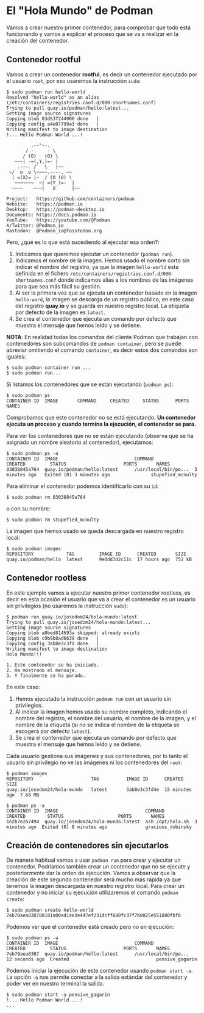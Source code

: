 # El "Hola Mundo" de Podman

Vamos a crear nuestro primer contenedor, para comprobar que todo está funcionando y vamos a explicar el proceso que se va a realizar en la creación del contenedor.

## Contenedor rootful

Vamos a crear un contenedor **rootful**, es decir un contenedor ejecutado por el usuario `root`, por eso usaremos la instrucción `sudo`:

```
$ sudo podman run hello-world
Resolved "hello-world" as an alias (/etc/containers/registries.conf.d/000-shortnames.conf)
Trying to pull quay.io/podman/hello:latest...
Getting image source signatures
Copying blob 83d537244900 done   | 
Copying config a4e07799a3 done   | 
Writing manifest to image destination
!... Hello Podman World ...!

         .--"--.           
       / -     - \         
      / (O)   (O) \        
   ~~~| -=(,Y,)=- |         
    .---. /`  \   |~~      
 ~/  o  o \~~~~.----. ~~   
  | =(X)= |~  / (O (O) \   
   ~~~~~~~  ~| =(Y_)=-  |   
  ~~~~    ~~~|   U      |~~ 

Project:   https://github.com/containers/podman
Website:   https://podman.io
Desktop:   https://podman-desktop.io
Documents: https://docs.podman.io
YouTube:   https://youtube.com/@Podman
X/Twitter: @Podman_io
Mastodon:  @Podman_io@fosstodon.org
```

Pero, ¿qué es lo que está sucediendo al ejecutar esa orden?:

1. Indicamos que queremos ejecutar un contenedor (`podman run`).
2. Indicamos el nombre de la imagen. Hemos usado el nombre corto sin indicar el nombre del registro, ya que la imagen `hello-world` esta definida en el fichero `/etc/containers/registries.conf.d/000-shortnames.conf` donde indicamos alias a los nombres de las imágenes para que sea más fácil su gestión.
3. Al ser la primera vez que se ejecuta un contenedor basado en la imagen `hello-word`, la imagen se descarga de un registro público, en este caso del registro **quay.io** y se guarda en nuestro registro local. La etiqueta por defecto de la imagen es `latest`.
3. Se crea el contenedor que ejecuta un comando por defecto que muestra el mensaje que hemos leído y se detiene.

**NOTA**: En realidad todas los comandos del cliente Podman que trabajan con contenedores son subcomandos de `podman container`, pero se puede abreviar omitiendo el comando `container`, es decir estos dos comandos son iguales:

```
$ sudo podman container run ...
$ sudo podman run...
```

Si listamos los contenedores que se están ejecutando (`podman ps`):

```
$ sudo podman ps
CONTAINER ID  IMAGE       COMMAND     CREATED     STATUS      PORTS       NAMES
```

Comprobamos que este contenedor no se está ejecutando. **Un contenedor ejecuta un proceso y cuando termina la ejecución, el contenedor se para.**

Para ver los contenedores que no se están ejecutando (observa que se ha asignado un nombre aleatorio al contenedor), ejecutamos:

```
$ sudo podman ps -a
CONTAINER ID  IMAGE                            COMMAND               CREATED         STATUS                     PORTS       NAMES
03038845a764  quay.io/podman/hello:latest      /usr/local/bin/po...  3 minutes ago   Exited (0) 3 minutes ago               stupefied_mcnulty
```

Para eliminar el contenedor podemos identificarlo con su `id`:

```
$ sudo podman rm 03038845a764
```

o con su nombre:

```
$ sudo podman rm stupefied_mcnulty
```

La imagen que hemos usado se queda descargada en nuestro registro local:

```
$ sudo podman images
REPOSITORY            TAG         IMAGE ID      CREATED       SIZE
quay.io/podman/hello  latest      9e0dd3d2c11c  17 hours ago  752 kB
```

## Contenedor rootless

En este ejemplo vamos a ejecutar nuestro primer contenedor rootless, es decir en esta ocasión el usuario que va a crear el contenedor es un usuario sin privilegios (no usaremos la instrucción `sudo`):

```
$ podman run quay.io/josedom24/hola-mundo:latest
Trying to pull quay.io/josedom24/hola-mundo:latest...
Getting image source signatures
Copying blob a0bed814693a skipped: already exists  
Copying blob c9b9b8ad6639 done   | 
Copying config 3ab8e3c3fd done   | 
Writing manifest to image destination
Hola Mundo!!!

1. Este contenedor se ha iniciado.
2. Ha mostrado el mensaje.
3. Y finalmente se ha parado.
```

En este caso:

1. Hemos ejecutado la instrucción `podman run` con un usuario sin privilegios.
2. Al indicar la imagen hemos usado su nombre completo, indicando el nombre del registro, el nombre del usuario, el nombre de la imagen, y el nombre de la etiqueta (si no se indica el nombre de la etiqueta se escogerá por defecto `latest`).
3. Se crea el contenedor que ejecuta un comando por defecto que muestra el mensaje que hemos leído y se detiene.

Cada usuario gestiona sus imágenes y sus contenedores, por lo tanto el usuario sin privilegio no ve las imágenes ni los contenedores del `root`:

```
$ podman images
REPOSITORY                     TAG          IMAGE ID      CREATED         SIZE
quay.io/josedom24/hola-mundo   latest       3ab8e3c3fd4e  15 minutes ago  7.68 MB

$ podman ps -a
CONTAINER ID  IMAGE                                COMMAND           CREATED        STATUS                    PORTS       NAMES
1e2b7e2a7494  quay.io/josedom24/hola-mundo:latest  ash /opt/hola.sh  3 minutes ago  Exited (0) 8 minutes ago              gracious_dubinsky
```

## Creación de contenedores sin ejecutarlos

De manera habitual vamos a usar `podman run` para crear y ejecutar un contenedor. Podríamos también crear un contenedor que no se ejecute y posteriormente dar la orden de ejecución. Vamos a observar que la creación de este segundo contenedor será mucho más rápida ya que tenemos la imagen descargada en nuestro registro local. Para crear un contenedor y no iniciar su ejecución utilizaremos el comando `podman create`:

```
$ sudo podman create hello-world
7eb70aea838788181a00ad14e3e447ef231dcff680fc37f7b0025e551080fbf8
```

Podemos ver que el contenedor está creado pero no en ejecución:


```
$ sudo podman ps -a
CONTAINER ID  IMAGE                            COMMAND               CREATED         STATUS                     PORTS       NAMES
7eb70aea8387  quay.io/podman/hello:latest      /usr/local/bin/po...  12 seconds ago  Created                                pensive_gagarin

```

Podemos iniciar la ejecución de este contenedor usando `podman start -a`. La opción `-a` nos permite conectar a la salida estándar del contenedor y poder ver en nuestro terminal la salida.

```
$ sudo podman start -a pensive_gagarin
!... Hello Podman World ...!
...
```
